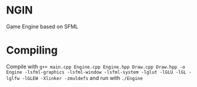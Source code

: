 # NGIN
Game Engine based on SFML

# Compiling
Compile with `g++ main.cpp Engine.cpp Engine.hpp Draw.cpp Draw.hpp -o Engine -lsfml-graphics -lsfml-window -lsfml-system -lglut -lGLU -lGL -lglfw -lGLEW -Xlinker -zmuldefs` and run with `./Engine`
